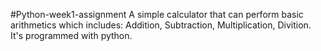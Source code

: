 #Python-week1-assignment
A simple calculator that can perform basic arithmetics which includes: Addition, Subtraction, Multiplication, Divition. It's programmed with python.
